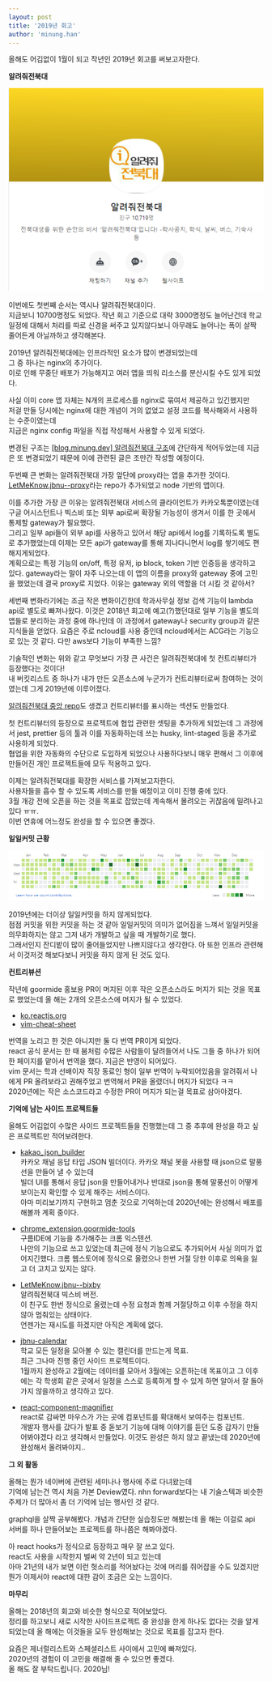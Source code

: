 ```yaml
---
layout: post
title: '2019년 회고'
author: 'minung.han'
---
```


올해도 어김없이 1월이 되고 작년인 2019년 회고를 써보고자한다.

**알려줘전북대**

![help-jbnu](../assets/20200103/help-jbnu.PNG)

이번에도 첫번째 순서는 역시나 알려줘전북대이다.   
지금보니 10700명정도 되었다. 작년 회고 기준으로 대략 3000명정도 늘어난건데 학교 일정에 대해서 처리를 따로 신경을 써주고 있지않다보니 아무래도 늘어나는 폭이 살짝 줄어든게 아닐까하고 생각해본다.

2019년 알려줘전북대에는 인프라적인 요소가 많이 변경되었는데  
그 중 하나는 nginx의 추가이다.  
이로 인해 무중단 배포가 가능해지고 여러 앱을 띄워 리소스를 분산시킬 수도 있게 되었다. 

사실 이미 core 앱 자체는 N개의 프로세스를 nginx로 묶여서 제공하고 있긴했지만  
저걸 만들 당시에는 nginx에 대한 개념이 거의 없었고 설정 코드를 복사해와서 사용하는 수준이였는데  
지금은 nginx config 파일을 직접 작성해서 사용할 수 있게 되었다.  

변경된 구조는 [[blog.minung.dev] 알려줘전북대 구조](https://blog.minung.dev/2019-07-22/%EC%95%8C%EB%A0%A4%EC%A4%98%EC%A0%84%EB%B6%81%EB%8C%80-%EA%B5%AC%EC%A1%B0)에 간단하게 적어두었는데 지금은 또 변경되었기 때문에 이에 관련된 글은 조만간 작성할 예정이다.

두번째 큰 변화는 알려줘전북대 가장 앞단에 proxy라는 앱을 추가한 것이다.  
[LetMeKnow.jbnu--proxy](https://github.com/hmu332233/LetMeKnow.jbnu--proxy)라는 repo가 추가되었고 node 기반의 앱이다.  

이를 추가한 가장 큰 이유는 알려줘전북대 서비스의 클라이언트가 카카오톡뿐이였는데 구글 어시스턴트나 빅스비 또는 외부 api로써 확장될 가능성이 생겨서 이를 한 곳에서 통제할 gateway가 필요했다.  
그리고 일부 api들이 외부 api를 사용하고 있어서 해당 api에서 log를 기록하도록 별도로 추가했었는데 이제는 모든 api가 gateway를 통해 지나다니면서 log를 쌓기에도 편해지게되었다.  
계획으로는 특정 기능의 on/off, 특정 유저, ip block, token 기반 인증등을 생각하고 있다.
gateway라는 말이 자주 나오는데 이 앱의 이름을 proxy와 gateway 중에 고민을 했었는데 결국 proxy로 지었다. 이유는 gateway 외의 역할을 더 시킬 것 같아서?

세번째 변화라기에는 조금 작은 변화이긴한데 학과사무실 정보 검색 기능이 lambda api로 별도로 빠져나왔다. 이것은 2018년 회고에 예고(?)했던대로 일부 기능을 별도의 앱들로 분리하는 과정 중에 하나인데 이 과정에서 gateway나 security group과 같은 지식들을 얻었다. 요즘은 주로 ncloud를 사용 중인데 ncloud에서는 ACG라는 기능으로 있는 것 같다. 다만 aws보다 기능이 부족한 느낌?


기술적인 변화는 위와 같고 무엇보다 가장 큰 사건은
알려줘전북대에 첫 컨트리뷰터가 등장했다는 것이다!  
내 버킷리스트 중 하나가 내가 만든 오픈소스에 누군가가 컨트리뷰터로써 참여하는 것이였는데 그게 2019년에 이루어졌다.

[알려줘전북대 중앙 repo](https://github.com/hmu332233/LetMeKnow.jbnu)도 생겼고 컨트리뷰터를 표시하는 섹션도 만들었다.

첫 컨트리뷰터의 등장으로 프로젝트에 협업 관련한 셋팅을 추가하게 되었는데
그 과정에서 jest, prettier 등의 툴과 이를 자동화하는데 쓰는 husky, lint-staged 등을 추가로 사용하게 되었다.  
협업을 위한 자동화의 수단으로 도입하게 되었으나 사용하다보니 매우 편해서 그 이후에 만들어진 개인 프로젝트들에 모두 적용하고 있다.  

이제는 알려줘전북대를 확장한 서비스를 가져보고자한다.  
사용자들을 흡수 할 수 있도록 서비스를 만들 예정이고 이미 진행 중에 있다.  
3월 개강 전에 오픈을 하는 것을 목표로 잡았는데 계속해서 몰려오는 귀찮음에 밀려나고 있다 ㅠㅠ.  
이번 연휴에 어느정도 완성을 할 수 있으면 좋겠다.

**일일커밋 근황**

![commit](../assets/20200103/commit.PNG)

2019년에는 더이상 일일커밋을 하지 않게되었다.  
점점 커밋을 위한 커밋을 하는 것 같아 일일커밋의 의미가 없어짐을 느껴서 일일커밋을 의무화하지는 않고 그저 내가 개발하고 싶을 때 개발하기로 했다.  
그래서인지 잔디밭이 많이 줄어들었지만 나쁘지않다고 생각한다.
아 또한 인프라 관련해서 이것저것 해보다보니 커밋을 하지 않게 된 것도 있다.


**컨트리뷰션**

작년에 goormide 홍보용 PR이 머지된 이후 작은 오픈소스라도 머지가 되는 것을 목표로 했었는데
올 해는 2개의 오픈소스에 머지가 될 수 있었다.

- [ko.reactjs.org](https://github.com/reactjs/ko.reactjs.org)
- [vim-cheat-sheet](https://github.com/rtorr/vim-cheat-sheet)

번역을 노리고 한 것은 아니지만 둘 다 번역 PR이게 되었다.  
react 공식 문서는 한 때 붐처럼 수많은 사람들이 달려들어서 나도 그들 중 하나가 되어 한 페이지를 맡아서 번역을 했다. 지금은 반영이 되어있다.  
vim 문서는 학과 선배이자 직장 동료인 형이 일부 번역이 누락되어있음을 알려줘서 나에게 PR 올려보라고 권해주었고 번역해서 PR을 올렸더니 머지가 되었다 ㅋㅋ  
2020년에는 작은 소스코드라고 수정한 PR이 머지가 되는걸 목표로 삼아야겠다.

**기억에 남는 사이드 프로젝트들**

올해도 어김없이 수많은 사이드 프로젝트들을 진행했는데
그 중 추후에 완성을 하고 싶은 프로젝트만 적어보려한다.

- [kakao_json_builder](https://github.com/hmu332233/kakao_json_builder)  
  카카오 채널 응답 타입 JSON 빌더이다.
  카카오 채널 봇을 사용할 때 json으로 말풍선을 만들어 낼 수 있는데    
  빌더 UI를 통해서 응답 json을 만들어내거나 반대로 json을 통해 말풍선이 어떻게 보이는지 확인할 수 있게 해주는 서비스이다.    
  아마 미리보기까지 구현하고 멈춘 것으로 기억하는데
  2020년에는 완성해서 배포를 해볼까 계획 중이다.

- [chrome_extension.goormide-tools](https://github.com/hmu332233/chrome_extension.goormide-tools)  
  구름IDE에 기능을 추가해주는 크롬 익스텐션.  
  나만의 기능으로 쓰고 있었는데 최근에 정식 기능으로도 추가되어서 사실 의미가 없어지긴했다.
  크롬 웹스토어에 정식으로 올렸으나 한번 거절 당한 이후로 의욕을 잃고 더 고치고 있지는 않다.

- [LetMeKnow.jbnu--bixby](https://github.com/hmu332233/LetMeKnow.jbnu--bixby)  
  알려줘전북대 빅스비 버전.  
  이 친구도 한번 정식으로 올렸는데 수정 요청과 함께 거절당하고 이후 수정을 하지 않아 멈춰있는 상태이다.  
  언젠가는 재시도를 하겠지만 아직은 계획에 없다.

- [jbnu-calendar](https://github.com/hmu332233/jbnu-calendar)   
  학교 모든 일정을 모아볼 수 있는 캘린더를 만드는게 목표.  
  최근 그나마 진행 중인 사이드 프로젝트이다.  
  1월까지 완성하고 2월에는 데이터를 모아서 3월에는 오픈하는데 목표이고 
  그 이후에는 각 학생회 같은 곳에서 일정을 스스로 등록하게 할 수 있게 하면 알아서 잘 돌아가지 않을까하고 생각하고 있다.

- [react-component-magnifier](https://github.com/hmu332233/react-component-magnifier)  
  react로 감싸면 마우스가 가는 곳에 컴포넌트를 확대해서 보여주는 컴포넌트.  
  개발자 행사를 갔다가 발표 중 돋보기 기능에 대해 이야기를 듣던 도중
  갑자기 만들어봐야겠다 라고 생각해서 만들었다.
  이것도 완성은 하지 않고 끝냈는데 2020년에 완성해서 올려봐야지..

**그 외 활동**

올해는 뭔가 네이버에 관련된 세미나나 행사에 주로 다녀왔는데  
기억에 남는건 역시 처음 가본 Deview였다. nhn forward보다는 내 기술스텍과 비슷한 주제가 더 많아서 좀 더 기억에 남는 행사인 것 같다.

graphql을 살짝 공부해봤다. 개념과 간단한 실습정도만 해봤는데 올 해는 이걸로 api 서버를 하나 만들어보는 프로젝트를 하나쯤은 해봐야겠다.

아 react hooks가 정식으로 등장하고 매우 잘 쓰고 있다.  
react도 사용을 시작한지 벌써 약 2년이 되고 있는데  
아마 21년의 내가 보면 이런 헛소리를 적어놨다는 것에 머리를 쥐어잡을 수도 있겠지만 뭔가 이제서야 react에 대한 감이 조금은 오는 느낌이다.


**마무리**

올해는 2018년의 회고와 비슷한 형식으로 적어보았다.  
정리를 하고보니 새로 시작한 사이드프로젝트 중 완성을 한게 하나도 없다는 것을 알게되었는데 올 해에는 이것들을 모두 완성해보는 것으로 목표를 잡고자 한다.

요즘은 제너럴리스트와 스페셜리스트 사이에서 고민에 빠져있다.  
2020년의 경험이 이 고민을 해결해 줄 수 있으면 좋겠다.  
올 해도 잘 부탁드립니다. 2020님!